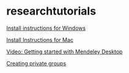 # researchtutorials

[Install instructions for Windows](https://www.mendeley.com/guides/download-mendeley-desktop/windows/instructions)

[Install Instructions for Mac](https://www.mendeley.com/guides/download-mendeley-desktop/mac/instructions)

[Video: Getting started with Mendeley Desktop](https://www.mendeley.com/guides/desktop)

[Creating private groups](https://www.mendeley.com/guides/private-groups)